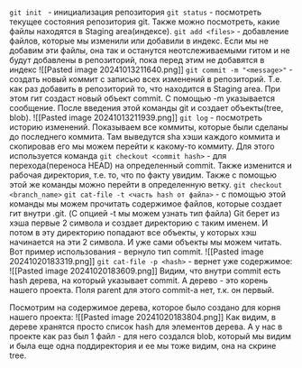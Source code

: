 `git init ` - инициализация репозитория
`git status` - посмотреть текущее состояния репозитория git. Также можно посмотреть, какие файлы находятся в Staging area(индексе).
`git add <files>` - добавление файлов, которые мы изменили или добавили в индекс. Если мы не добавим эти файлы, она так и останутся неотслеживаемыми гитом и не будут добавлены в репозиторий, пока перед этим не добавятся в индекс
![[Pasted image 20241013211640.png]]
`git commit -m "<message>"` - создать новый коммит с записью всех изменений в репозиторий. Т.е. как раз добавить в репозиторий то, что находится в Staging area. При этом гит создаст новый объект commit. С помощью -m указывается сообщение. После введения этой команды git и создает объекты(tree, blob).
![[Pasted image 20241013211939.png]]
`git log` - посмотреть историю изменений. Показываем все коммиты, которые были сделаны до последнего коммита. Там выведутся sha хэши каждого коммита и скопировав его мы можем перейти к какому-то коммиту. Для этого используется команда 
`git checkout <commit hash>` - для перехода(переноса HEAD) на определенный commit. Также изменится и рабочая директория, т.е. то, что по факту увидим. Также с помощью этой же команды можно перейти в определенную ветку.
`git checkout <branch_name>`
`git cat-file -t <часть hash от файла>` - с помощью этой команды мы можем прочитать содержимое файлов, которые создает гит внутри .git. (С опцией -t мы можем узнать тип файла) Git берет из хэша первые 2 символа и создает директорию с таким именем. И потом в эту директорию попадают все объекты, у которых хэш начинается на эти 2 символа. И уже сами объекты мы можем читать. 
Вот пример использования - вернуло тип commit.
![[Pasted image 20241020183319.png]]
`git cat-file -p <hash>` - вернет уже содержимое:
![[Pasted image 20241020183609.png]]
Видим, что внутри commit есть hash дерева, на который указывает commit. А дерево - это корень нашего проекта. Поля parent для этого commit-а нет, т.к. он первый.

Посмотрим на содержимое дерева, которое было создано для корня нашего проекта:
![[Pasted image 20241020183804.png]]
Как видим, в дереве хранятся просто список hash для элементов дерева. А у нас в проекте как раз был 1 файл - для него создался blob, который мы видим и была еще одна поддиректория и ее мы тоже видим, она на скрине tree. 